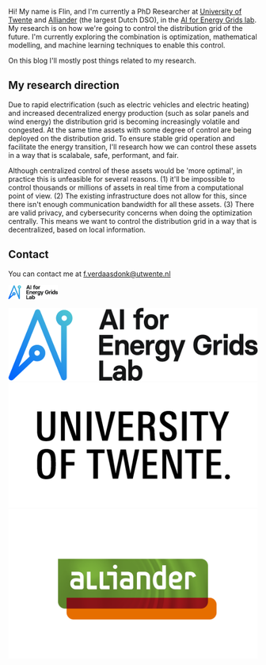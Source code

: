 Hi! My name is Flin, and I'm currently a PhD Researcher at [University of Twente](https://www.utwente.nl/en/eemcs/) and [Alliander](https://www.alliander.com/nl/) (the largest Dutch DSO), in the [AI for Energy Grids lab](https://icai.ai/icai-labs/ai-for-energy-grids/). My research is on how we're going to control the distribution grid of the future. I'm currently exploring the combination is optimization, mathematical modelling, and machine learning techniques to enable this control.

On this blog I'll mostly post things related to my research.

## My research direction
Due to rapid electrification (such as electric vehicles and electric heating) and increased decentralized energy production (such as solar panels and wind energy) the distribution grid is becoming increasingly volatile and congested. At the same time assets with some degree of control are being deployed on the distribution grid. To ensure stable grid operation and facilitate the energy transition, I'll research how we can control these assets in a way that is scalabale, safe, performant, and fair. 

Although centralized control of these assets would be 'more optimal', in practice this is unfeasible for several reasons. (1) it'll be impossible to control thousands or millions of assets in real time from a computational point of view. (2) The existing infrastructure does not allow for this, since there isn't enough communication bandwidth for all these assets. (3) There are valid privacy, and cybersecurity concerns when doing the optimization centrally. This means we want to control the distribution grid in a way that is decentralized, based on local information.


## Contact
You can contact me at f.verdaasdonk@utwente.nl

<img src="./images/AI_for_energy_grids_lab_logo-fc-neg.png" width="100">

![Image of AI for Energy grids logo](images/AI_for_energy_grids_lab_logo-fc-neg.png)
![Image of UT logo](images/UT_Logo_2400_Sta_Black_EN.png)
![Image of Alliander logo](images/3503_1_alliander_l01_2600_rgb_fc.png)

